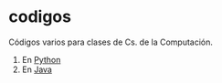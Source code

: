 # codigos
Códigos varios para clases de Cs. de la Computación.

1. En [Python](./Python)
2. En [Java](./Java)



